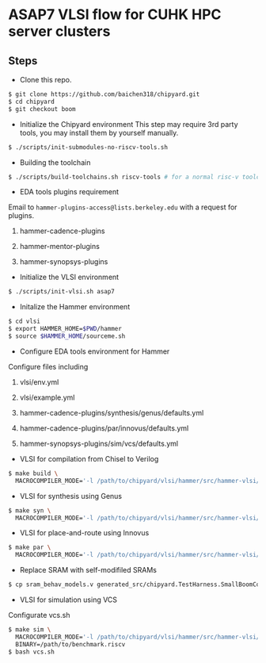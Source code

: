 # ASAP7 VLSI flow for CUHK HPC server clusters

## Steps

* Clone this repo.
```bash
$ git clone https://github.com/baichen318/chipyard.git
$ cd chipyard
$ git checkout boom
```

* Initialize the Chipyard environment
This step may require 3rd party tools, you may install them by yourself manually.
```bash
$ ./scripts/init-submodules-no-riscv-tools.sh
```

* Building the toolchain
```bash
$ ./scripts/build-toolchains.sh riscv-tools # for a normal risc-v toolchain
```

* EDA tools plugins requirement

Email to `hammer-plugins-access@lists.berkeley.edu` with a request for plugins.
1. hammer-cadence-plugins

2. hammer-mentor-plugins

3. hammer-synopsys-plugins

* Initialize the VLSI environment
```bash
$ ./scripts/init-vlsi.sh asap7
```

* Initalize the Hammer environment
```bash
$ cd vlsi
$ export HAMMER_HOME=$PWD/hammer
$ source $HAMMER_HOME/sourceme.sh
```

* Configure EDA tools environment for Hammer

Configure files including
1. vlsi/env.yml

2. vlsi/example.yml

3. hammer-cadence-plugins/synthesis/genus/defaults.yml

4. hammer-cadence-plugins/par/innovus/defaults.yml

5. hammer-synopsys-plugins/sim/vcs/defaults.yml

* VLSI for compilation from Chisel to Verilog
```bash
$ make build \
  MACROCOMPILER_MODE='-l /path/to/chipyard/vlsi/hammer/src/hammer-vlsi/technology/asap7/sram-cache.json -hir chipyard.TestHarness.SmallBoomConfig.hir' CONFIG=SmallBoomConfig
```

* VLSI for synthesis using Genus
```bash
$ make syn \
  MACROCOMPILER_MODE='-l /path/to/chipyard/vlsi/hammer/src/hammer-vlsi/technology/asap7/sram-cache.json -hir chipyard.TestHarness.SmallBoomConfig.hir' CONFIG=SmallBoomConfig
```

* VLSI for place-and-route using Innovus
```bash
$ make par \
  MACROCOMPILER_MODE='-l /path/to/chipyard/vlsi/hammer/src/hammer-vlsi/technology/asap7/sram-cache.json -hir chipyard.TestHarness.SmallBoomConfig.hir' CONFIG=SmallBoomConfig
```

* Replace SRAM with self-modifiled SRAMs
```bash
$ cp sram_behav_models.v generated_src/chipyard.TestHarness.SmallBoomConfig/
```

* VLSI for simulation using VCS

Configurate vcs.sh
```bash
$ make sim \
  MACROCOMPILER_MODE='-l /path/to/chipyard/vlsi/hammer/src/hammer-vlsi/technology/asap7/sram-cache.json -hir chipyard.TestHarness.SmallBoomConfig.hir' CONFIG=SmallBoomConfig \
  BINARY=/path/to/benchmark.riscv
$ bash vcs.sh
```


